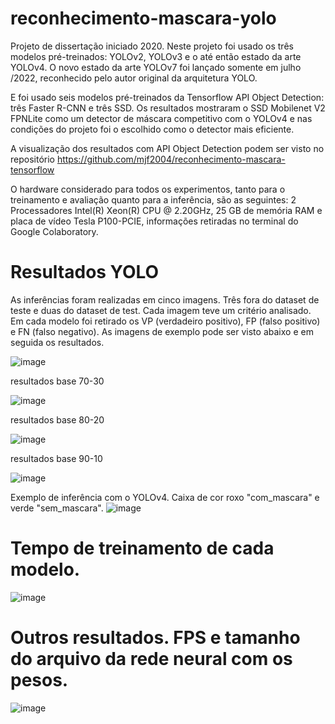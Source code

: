 # reconhecimento-mascara-yolo
Projeto de dissertação iniciado 2020. 
Neste projeto foi usado os três modelos pré-treinados: YOLOv2, YOLOv3 e o até então estado da arte YOLOv4. O novo estado da arte YOLOv7 foi lançado somente em julho /2022, reconhecido pelo autor original da arquitetura YOLO.
 
E foi usado seis modelos pré-treinados da Tensorflow API Object Detection: três Faster R-CNN e três SSD.
Os resultados mostraram o SSD Mobilenet V2 FPNLite como um detector de máscara competitivo com o YOLOv4 e nas condições do projeto foi o escolhido como o detector mais eficiente.

A visualização dos resultados com API Object Detection podem ser visto no repositório https://github.com/mjf2004/reconhecimento-mascara-tensorflow

O hardware considerado para todos os experimentos, tanto para o treinamento e avaliação quanto para a inferência, são as seguintes: 2 Processadores Intel(R) Xeon(R) CPU @ 2.20GHz, 25 GB de memória RAM e placa de vídeo Tesla P100-PCIE, informações retiradas no terminal do Google Colaboratory.

# Resultados YOLO

As inferências foram realizadas em cinco imagens. Três fora do dataset de teste e duas do dataset de test. Cada imagem teve um critério analisado. Em cada modelo foi retirado os VP (verdadeiro positivo), FP (falso positivo) e FN (falso negativo). As imagens de exemplo pode ser visto abaixo e em seguida os resultados.

![image](https://user-images.githubusercontent.com/71648038/210083312-4e477059-017b-4054-bf55-de47049830f6.png)

resultados base 70-30

![image](https://user-images.githubusercontent.com/71648038/210083354-ffd89583-5dcf-4068-89ff-27aced17d83e.png)

resultados base 80-20

![image](https://user-images.githubusercontent.com/71648038/210083380-200472cf-4fe1-43f6-b759-0c28a001d9e5.png)

resultados base 90-10

![image](https://user-images.githubusercontent.com/71648038/210083455-c5d60335-c837-4fed-8be3-a55e61359219.png)

Exemplo de inferência com o YOLOv4. Caixa de cor roxo "com_mascara" e verde "sem_mascara".
![image](https://user-images.githubusercontent.com/71648038/210083667-99c818d2-c552-41bd-90fd-ea2acbb43b5a.png)

# Tempo de treinamento de cada modelo.
![image](https://user-images.githubusercontent.com/71648038/210083723-57319f02-4fd9-4264-ad99-7387bb0917cd.png)

# Outros resultados. FPS e tamanho do arquivo da rede neural com os pesos.
![image](https://user-images.githubusercontent.com/71648038/210083804-2e273728-10f2-4595-919d-2fcb42c29c33.png)
